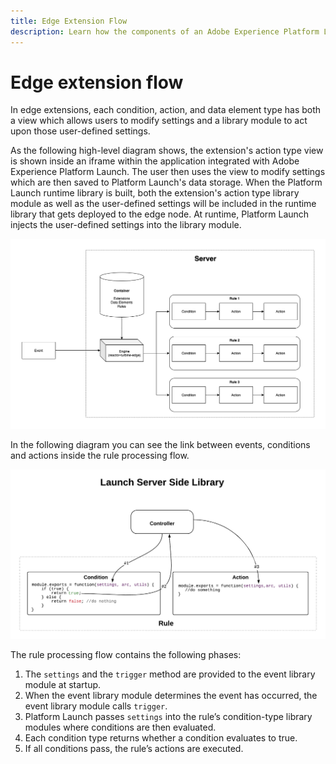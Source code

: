 ```yaml
---
title: Edge Extension Flow
description: Learn how the components of an Adobe Experience Platform Launch edge extension interact with each other at runtime.
---
```


# Edge extension flow

In edge extensions, each condition, action, and data element type has both a view which allows users to modify settings and a library module to act upon those user-defined settings.

As the following high-level diagram shows, the extension's action type view is shown inside an iframe within the application integrated with Adobe Experience Platform Launch. The user then uses the view to modify settings which are then saved to Platform Launch's data storage. When the Platform Launch runtime library is built, both the extension's action type library module as well as the user-defined settings will be included in the runtime library that gets deployed to the edge node. At runtime, Platform Launch injects the user-defined settings into the library module.

![extension flow diagram](../../images/flow/edge/event-processing-flow.png)

In the following diagram you can see the link between events, conditions and actions inside the rule processing flow.

![rule processing flow diagram](../../images/flow/edge/rule-processing-flow.png)

The rule processing flow contains the following phases:

1. The `settings` and the `trigger` method are provided to the event library module at startup.
1. When the event library module determines the event has occurred, the event library module calls `trigger`.
1. Platform Launch passes `settings` into the rule’s condition-type library modules where conditions are then evaluated.
1. Each condition type returns whether a condition evaluates to true.
1. If all conditions pass, the rule’s actions are executed.
